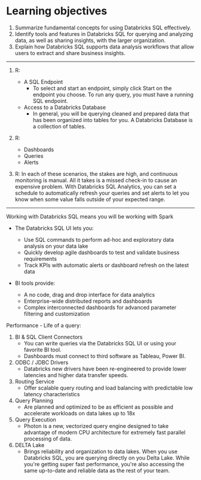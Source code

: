 # Learning objectives

1. Summarize fundamental concepts for using Databricks SQL effectively.
2. Identify tools and features in Databricks SQL for querying and analyzing data, as well as sharing insights, with the larger organization.
3. Explain how Databricks SQL supports data analysis workflows that allow users to extract and share business insights.

---

1. R:
    - A SQL Endpoint
        - To select and start an endpoint, simply click Start on the endpoint you choose.  To run any query, you must have a running SQL endpoint.
    - Access to a Databricks Database
        - In general, you will be querying cleaned and prepared data that has been organized into tables for you. A Databricks Database is a collection of tables.

2. R:
    - Dashboards
    - Queries
    - Alerts

3. R: In each of these scenarios, the stakes are high, and continuous monitoring is manual. All it takes is a missed check-in to cause an expensive problem. With Databricks SQL Analytics, you can set a schedule to automatically refresh your queries and set alerts to let you know when some value falls outside of your expected range.

---

Working with Databricks SQL means you will be working with Spark

- The Databricks SQL UI lets you:
  - Use SQL commands to perform ad-hoc and exploratory data analysis on your data lake
  - Quickly develop agile dashboards to test and validate business requirements
  - Track KPIs with automatic alerts or dashboard refresh on the latest data

- BI tools provide:
  - A no code, drag and drop interface for data analytics
  - Enterprise-wide distributed reports and dashboards
  - Complex interconnected dashboards for advanced parameter filtering and customization

Performance - Life of a query:

1. BI & SQL Client Connectors
    - You can write queries via the Databricks SQL UI or using your favorite BI tool.
    - Dashboards must connect to third software as Tableau, Power BI.
2. ODBC / JDBC Drivers
    - Databricks new drivers have been re-engineered to provide lower latencies and higher data transfer speeds.
3. Routing Service
    - Offer scalable query routing and load balancing with predictable low latency characteristics
4. Query Planning
    - Are planned and optimized to be as efficient as possible and accelerate workloads on data lakes up to 18x
5. Query Execution
    - Photon is a new, vectorized query engine designed to take advantage of modern CPU architecture for extremely fast parallel processing of data.
6. DELTA Lake
    - Brings reliability and organization to data lakes. When you use Databricks SQL, you are querying directly on you Delta Lake. While you're getting super fast performance, you're also accessing the same up-to-date and reliable data as the rest of your team.
